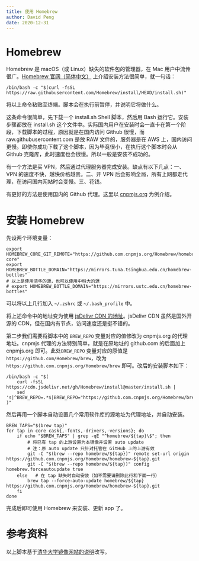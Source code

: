 ```yaml
---
title: 使用 Homebrew
author: David Peng
date: 2020-12-31
---
```


# Homebrew

Homebrew 是 macOS（或 Linux）缺失的软件包的管理器，在 Mac 用户中流传很广。[Homebrew 官网（简体中文）](https://brew.sh/index_zh-cn) 上介绍安装方法很简单，就一句话：

```
/bin/bash -c "$(curl -fsSL https://raw.githubusercontent.com/Homebrew/install/HEAD/install.sh)"
```

将以上命令粘贴至终端。脚本会在执行前暂停，并说明它将做什么。

这条命令很简单，先下载一个 install.sh Shell 脚本，然后用 Bash 运行它。安装步骤都放在 install.sh 这个文件中。实际国内用户在安装时会一直卡在第一个阶段，下载脚本的过程，原因就是在国内访问 Github 很慢，而 raw.githubusercontent.com 是放 RAW 文件的，服务器是在 AWS 上，国内访问更慢。即使你成功下载了这个脚本，因为毕竟很小，在执行这个脚本时会从 Github 克隆库，此时速度也会很慢。所以一般是安装不成功的。

有一个方法是买 VPN，然后通过代理服务器完成安装。缺点有以下几点：一、VPN 的速度不快，越快价格越贵。二、开 VPN 后会影响全局，所有上网都走代理，在访问国内网站时会变慢。三、花钱。

有更好的方法是使用国内的 Github 代理。这里以 [cnpmjs.org](https://cnpmjs.org/) 为例介绍。

# 安装 Homebrew

先设两个环境变量：

```
export HOMEBREW_CORE_GIT_REMOTE="https://github.com.cnpmjs.org/Homebrew/homebrew-core"
export HOMEBREW_BOTTLE_DOMAIN="https://mirrors.tuna.tsinghua.edu.cn/homebrew-bottles"
# 以上是使用清华的源，也可以使用中科大的源
# export HOMEBREW_BOTTLE_DOMAIN="https://mirrors.ustc.edu.cn/homebrew-bottles"
```

可以将以上几行加入 `~/.zshrc` 或 `~/.bash_profile` 中。

将上述命令中的地址变为使用 [jsDelivr CDN 的地址](https://cdn.jsdelivr.net/gh/Homebrew/install@master/install.sh)。jsDelivr CDN 虽然是国外开源的 CDN，但在国内有节点，访问速度还是挺不错的。

第二步我们需要将脚本中的 `BREW_REPO` 变量对应的值修改为 cnpmjs.org 的代理地址。cnpmjs 代理的方法特别简单，就是在原地址的 github.com 的后面加上 cnpmjs.org 即可。此处`BREW_REPO` 变量对应的原值是 `https://github.com/Homebrew/brew`，改为 `https://github.com.cnpmjs.org/Homebrew/brew` 即可。改后的安装脚本如下：

```
/bin/bash -c "$(
    curl -fsSL https://cdn.jsdelivr.net/gh/Homebrew/install@master/install.sh |
    sed 's|^BREW_REPO=.*$|BREW_REPO="https://github.com.cnpmjs.org/Homebrew/brew"|g'
)"
```

然后再用一个脚本自动设置几个常用软件库的源地址为代理地址，并自动安装。

```
BREW_TAPS="$(brew tap)"
for tap in core cask{,-fonts,-drivers,-versions}; do
    if echo "$BREW_TAPS" | grep -qE "^homebrew/${tap}\$"; then
        # 将已有 tap 的上游设置为本镜像并设置 auto update
        # 注：原 auto update 只针对托管在 GitHub 上的上游有效
        git -C "$(brew --repo homebrew/${tap})" remote set-url origin https://github.com.cnpmjs.org/Homebrew/homebrew-${tap}.git
        git -C "$(brew --repo homebrew/${tap})" config homebrew.forceautoupdate true
    else   # 在 tap 缺失时自动安装（如不需要请删除此行和下面一行）
        brew tap --force-auto-update homebrew/${tap} https://github.com.cnpmjs.org/Homebrew/homebrew-${tap}.git
    fi
done
```

完成后即可使用 Homebrew 来安装、更新 app 了。

# 参考资料

以上脚本基于[清华大学镜像网站的说明](https://mirrors.tuna.tsinghua.edu.cn/help/homebrew/)改写。
